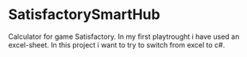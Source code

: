 # SatisfactorySmartHub

Calculator for game Satisfactory.
In my first playtrought i have used an excel-sheet.
In this project i want to try to switch from excel to c#.

